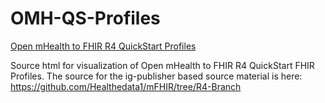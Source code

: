 # OMH-QS-Profiles
[Open mHealth to FHIR R4 QuickStart Profiles](https://healthedata1.github.io/OMH-QS-Profiles/profiles.html)

Source html for visualization of Open mHealth to FHIR R4 QuickStart FHIR Profiles.
The source for the ig-publisher based source material is here: https://github.com/Healthedata1/mFHIR/tree/R4-Branch
